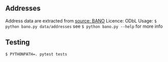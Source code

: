 ## Addresses
Address data are extracted from [source: BANO](https://www.data.gouv.fr/fr/datasets/base-d-adresses-nationale-ouverte-bano/)
Licence: ODbL 
Usage: `$ python bano.py data/addresses`
see `$ python bano.py --help` for more info

## Testing
`$ PYTHONPATH=. pytest tests`